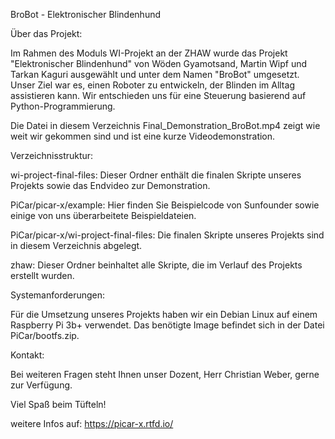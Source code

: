 BroBot - Elektronischer Blindenhund

Über das Projekt:

Im Rahmen des Moduls WI-Projekt an der ZHAW wurde das Projekt "Elektronischer Blindenhund" von Wöden Gyamotsand, Martin Wipf und Tarkan Kaguri ausgewählt und unter dem Namen "BroBot" umgesetzt. Unser Ziel war es, einen Roboter zu entwickeln, der Blinden im Alltag assistieren kann. Wir entschieden uns für eine Steuerung basierend auf Python-Programmierung.

Die Datei in diesem Verzeichnis Final_Demonstration_BroBot.mp4 zeigt wie weit wir gekommen sind und ist eine kurze Videodemonstration.

Verzeichnisstruktur:

wi-project-final-files: Dieser Ordner enthält die finalen Skripte unseres Projekts sowie das Endvideo zur Demonstration.

PiCar/picar-x/example: Hier finden Sie Beispielcode von Sunfounder sowie einige von uns überarbeitete Beispieldateien.

PiCar/picar-x/wi-project-final-files: Die finalen Skripte unseres Projekts sind in diesem Verzeichnis abgelegt.

zhaw: Dieser Ordner beinhaltet alle Skripte, die im Verlauf des Projekts erstellt wurden.

Systemanforderungen:

Für die Umsetzung unseres Projekts haben wir ein Debian Linux auf einem Raspberry Pi 3b+ verwendet. Das benötigte Image befindet sich in der Datei PiCar/bootfs.zip.

Kontakt:

Bei weiteren Fragen steht Ihnen unser Dozent, Herr Christian Weber, gerne zur Verfügung.

Viel Spaß beim Tüfteln!

weitere Infos auf: https://picar-x.rtfd.io/
